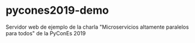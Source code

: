 # pycones2019-demo
Servidor web de ejemplo de la charla "Microservicios altamente paralelos para todos" de la PyConEs 2019
